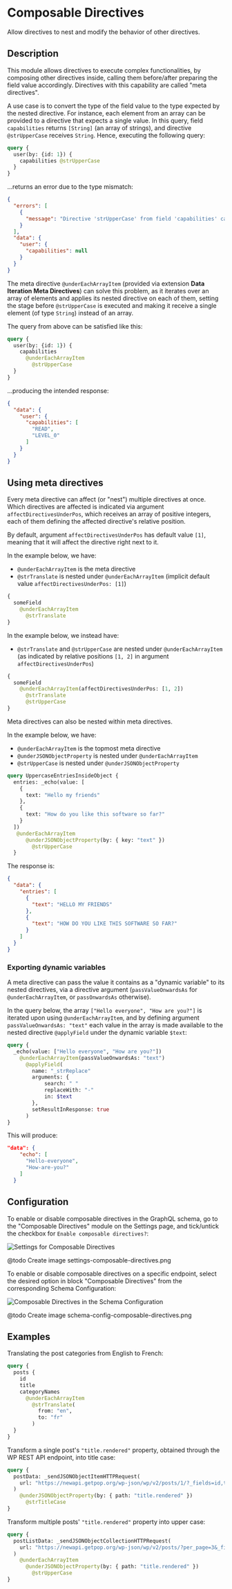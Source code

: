 # Composable Directives

Allow directives to nest and modify the behavior of other directives.

## Description

This module allows directives to execute complex functionalities, by composing other directives inside, calling them before/after preparing the field value accordingly. Directives with this capability are called "meta directives".

A use case is to convert the type of the field value to the type expected by the nested directive. For instance, each element from an array can be provided to a directive that expects a single value. In this query, field `capabilities` returns `[String]` (an array of strings), and directive `@strUpperCase` receives `String`. Hence, executing the following query:

```graphql
query {
  user(by: {id: 1}) {
    capabilities @strUpperCase
  }
}
```

...returns an error due to the type mismatch:

```json
{
  "errors": [
    {
      "message": "Directive 'strUpperCase' from field 'capabilities' cannot be applied on object with ID '1' because it is not a string"
    }
  ],
  "data": {
    "user": {
      "capabilities": null
    }
  }
}
```

The meta directive `@underEachArrayItem` (provided via extension **Data Iteration Meta Directives**) can solve this problem, as it iterates over an array of elements and applies its nested directive on each of them, setting the stage before `@strUpperCase` is executed and making it receive a single element (of type `String`) instead of an array.

The query from above can be satisfied like this:

```graphql
query {
  user(by: {id: 1}) {
    capabilities
      @underEachArrayItem
        @strUpperCase
  }
}
```

...producing the intended response:

```json
{
  "data": {
    "user": {
      "capabilities": [
        "READ",
        "LEVEL_0"
      ]
    }
  }
}
```

## Using meta directives

Every meta directive can affect (or "nest") multiple directives at once. Which directives are affected is indicated via argument `affectDirectivesUnderPos`, which receives an array of positive integers, each of them defining the affected directive's relative position.

By default, argument `affectDirectivesUnderPos` has default value `[1]`, meaning that it will affect the directive right next to it.

In the example below, we have:

- `@underEachArrayItem` is the meta directive
- `@strTranslate` is nested under `@underEachArrayItem` (implicit default value `affectDirectivesUnderPos: [1]`)

```graphql
{
  someField
    @underEachArrayItem
      @strTranslate
}
```

In the example below, we instead have:

- `@strTranslate` and `@strUpperCase` are nested under `@underEachArrayItem` (as indicated by relative positions `[1, 2]` in argument `affectDirectivesUnderPos`)

```graphql
{
  someField
    @underEachArrayItem(affectDirectivesUnderPos: [1, 2])
      @strTranslate
      @strUpperCase
}
```

Meta directives can also be nested within meta directives.

In the example below, we have:

- `@underEachArrayItem` is the topmost meta directive
- `@underJSONObjectProperty` is nested under `@underEachArrayItem`
- `@strUpperCase` is nested under `@underJSONObjectProperty`

```graphql
query UppercaseEntriesInsideObject {
  entries: _echo(value: [
    {
      text: "Hello my friends"
    },
    {
      text: "How do you like this software so far?"
    }
  ])
   @underEachArrayItem
      @underJSONObjectProperty(by: { key: "text" })
        @strUpperCase
  }
```

The response is:

```json
{
  "data": {
    "entries": [
      {
        "text": "HELLO MY FRIENDS"
      },
      {
        "text": "HOW DO YOU LIKE THIS SOFTWARE SO FAR?"
      }
    ]
  }
}
```

### Exporting dynamic variables

A meta directive can pass the value it contains as a "dynamic variable" to its nested directives, via a directive argument (`passValueOnwardsAs` for `@underEachArrayItem`, or `passOnwardsAs` otherwise).

In the query below, the array `["Hello everyone", "How are you?"]` is iterated upon using `@underEachArrayItem`, and by defining argument `passValueOnwardsAs: "text"` each value in the array is made available to the nested directive `@applyField` under the dynamic variable `$text`:

```graphql
query {
  _echo(value: ["Hello everyone", "How are you?"])
    @underEachArrayItem(passValueOnwardsAs: "text")
      @applyField(
        name: "_strReplace"
        arguments: {
            search: " "
            replaceWith: "-"
            in: $text
        },
        setResultInResponse: true
      )
}
```

This will produce:

```json
"data": {
    "echo": [
      "Hello-everyone",
      "How-are-you?"
    ]
  }
```

## Configuration

To enable or disable composable directives in the GraphQL schema, go to the "Composable Directives" module on the Settings page, and tick/untick the checkbox for `Enable composable directives?`:

![Settings for Composable Directives](../../images/settings-composable-directives.png "Settings for Composable Directives")

@todo Create image settings-composable-directives.png

To enable or disable composable directives on a specific endpoint, select the desired option in block "Composable Directives" from the corresponding Schema Configuration:

![Composable Directives in the Schema Configuration](../../images/schema-config-composable-directives.png "Composable Directives in the Schema Configuration")

@todo Create image schema-config-composable-directives.png

## Examples

Translating the post categories from English to French:

```graphql
query {
  posts {
    id
    title
    categoryNames
      @underEachArrayItem
        @strTranslate(
          from: "en",
          to: "fr"
        )
  }
}
```

Transform a single post's `"title.rendered"` property, obtained through the WP REST API endpoint, into title case:

```graphql
query {
  postData: _sendJSONObjectItemHTTPRequest(
    url: "https://newapi.getpop.org/wp-json/wp/v2/posts/1/?_fields=id,type,title,date"
  )
    @underJSONObjectProperty(by: { path: "title.rendered" })
      @strTitleCase
}
```

Transform multiple posts' `"title.rendered"` property into upper case:

```graphql
query {
  postListData: _sendJSONObjectCollectionHTTPRequest(
    url: "https://newapi.getpop.org/wp-json/wp/v2/posts/?per_page=3&_fields=id,type,title,date"
  )
    @underEachArrayItem
      @underJSONObjectProperty(by: { path: "title.rendered" })
        @strUpperCase
}
```
